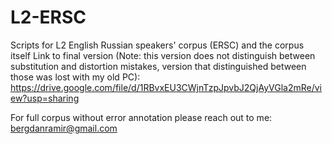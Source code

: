 # L2-ERSC
Scripts for L2 English Russian speakers' corpus (ERSC) and the corpus itself
Link to final version (Note: this version does not distinguish between substitution and distortion mistakes, version that distinguished between those was lost with my old PC): https://drive.google.com/file/d/1RBvxEU3CWjnTzpJpvbJ2QjAyVGla2mRe/view?usp=sharing

For full corpus without error annotation please reach out to me: bergdanramir@gmail.com

